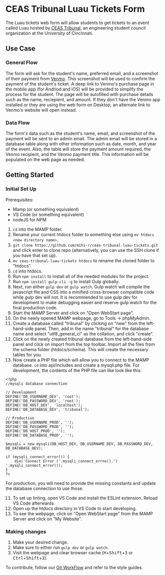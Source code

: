 # CEAS Tribunal Luau Tickets Form
The Luau tickets web form will allow students to get tickets to an event called Luau hosted by [CEAS Tribunal](https://tribunal.uc.edu), an engineering student council organization at the University of Cincinnati.

## Use Case
### General Flow
The form will ask for the student's name, preferred email, and a screenshot of their payment from [Venmo](https://venmo.com). This screenshot will be used to confirm the payment of the student's ticket. A deep link to Venmo's purchase page in the mobile app (for Andriod and iOS) will be provided to simplify the process for the student. The page will be autofilled with purchase details such as the name, reciepient, and amount. If they don't have the Venmo app installed or they are using the web form on Desktop, an alternate link to Venmo's website will open instead.

### Data Flow
The form's data such as the student's name, email, and screenshot of the payment will be sent to an admin email. The admin email will be stored in a database table along with other information such as date, month, and year of the event. Also, the table will store the payment amount required, the Venmo recipient, and the Venmo payment title. This information will be populated on the web page as needed. 

## Getting Started
### Initial Set Up
Prerequisites:
- Mamp (or something equivalent)
- VS Code (or something equivalent)
- nodeJS for NPM

1. `cd` into the MAMP folder.
2. Rename your current htdocs folder to something else using `mv htdocs <new directory name>`.
3. `git clone https://github.com/mihi-r/ceas-tribunal-luau-tickets.git` and click enter to clone repo (alternatively, you can use the SSH clone if you have that set up).
4. `mv ceas-tribunal-luau-tickets htdocs` to rename the cloned folder to “htdocs”.
5. `cd` into htdocs.
6. Run `npm install` to install all of the needed modules for the project.
7. Run `npm install gulp-cli -g` to install Gulp globally.
8. Next, run either `gulp dev` or `gulp watch`. Gulp watch will compile the javascript file and CSS into a minified cross-browser compatible code while gulp dev will not. It is recommended to use gulp dev for development to make debugging easier and reserve gulp watch for the final production code.
9. Start the MAMP Server and click on "Open WebStart page". 
10. On the newly opened MAMP webpage, go to Tools -> phpMyAdmin.
11. Create a database called "tribunal" by clicking on "new" from the left-hand-side panel. Then, add in the name "tribunal" for the database name and select "utf8_general_ci" as the collation, and click "create".
12. Click on the newly created tribunal database from the left-hand-side panel and click on import from the top toolbar. Import all the files from the schema folder (htdocs/schema). This will create the necessary tables for you.
8. Now create a PHP file which will allow you to connect to the MAMP database. `cd` into api/includes and create a mysqli.php file. For development, the contents of the PHP file can like look like this:
```
<?php
//mysqli database connection

// Development
DEFINE('DB_USERNAME_DEV', 'root');
DEFINE('DB_PASSWORD_DEV', 'root');
DEFINE('DB_HOST_DEV', 'localhost');
DEFINE('DB_DATABASE_DEV', 'tribunal');

// Production
DEFINE('DB_USERNAME_PROD', '');
DEFINE('DB_PASSWORD_PROD', '');
DEFINE('DB_HOST_PROD', '');
DEFINE('DB_DATABASE_PROD', '');

$mysqli = new mysqli(DB_HOST_DEV, DB_USERNAME_DEV, DB_PASSWORD_DEV, DB_DATABASE_DEV);

if (mysqli_connect_error()) {
    die('Connect Error ('.mysqli_connect_errno().') '.mysqli_connect_error());
}
?>
```
For production, you will need to provide the missing constants and update the database connection to use those.

11. To set up linting, open VS Code and install the ESLint extension. Reload VS Code afterwards.
12. Open up the htdocs directory in VS Code to start developing.
13. To see the webpage, click on "Open WebStart page" from the MAMP Server and click on "My Website".

### Making changes
1. Make your desired change.
2. Make sure to either run `gulp dev` or `gulp watch`.
3. Visit the webpage and clear browser cache (<kbd>⌘</kbd>+<kbd>Shift</kbd>+<kbd>3</kbd> or <kbd>Ctrl</kbd>+<kbd>Shift</kbd>+<kbd>3</kbd>).

To contribute, follow our [Git WorkFlow](https://github.com/mihi-r/ceas-tribunal-luau-tickets/wiki) and refer to the style guides.


